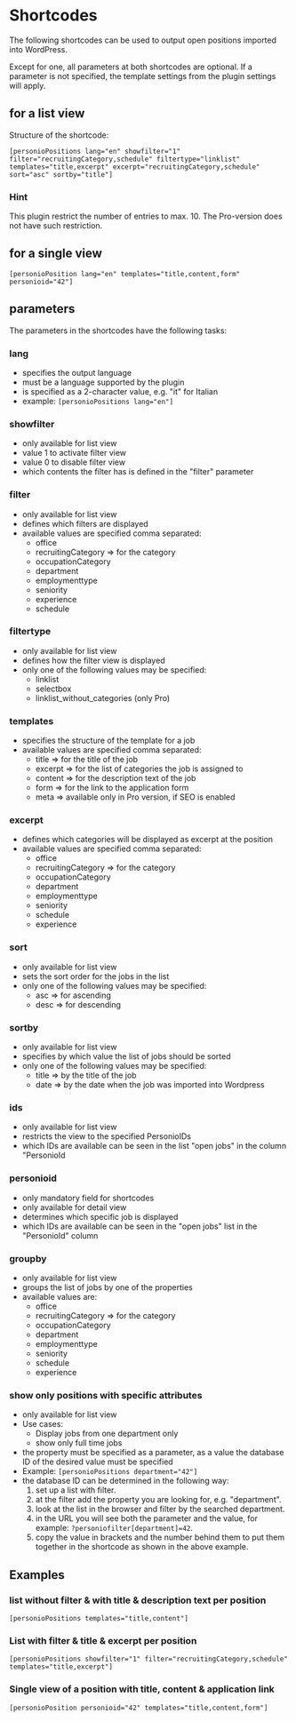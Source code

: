 # Shortcodes

The following shortcodes can be used to output open positions imported into WordPress.

Except for one, all parameters at both shortcodes are optional. If a parameter is not specified, the template settings from the plugin settings will apply.

## for a list view

Structure of the shortcode:

`[personioPositions lang="en" showfilter="1" filter="recruitingCategory,schedule" filtertype="linklist" templates="title,excerpt" excerpt="recruitingCategory,schedule" sort="asc" sortby="title"]`

### Hint

This plugin restrict the number of entries to max. 10.
The Pro-version does not have such restriction.

## for a single view

`[personioPosition lang="en" templates="title,content,form" personioid="42"]`

## parameters

The parameters in the shortcodes have the following tasks:

### lang

* specifies the output language
* must be a language supported by the plugin
* is specified as a 2-character value, e.g. "it" for Italian
* example:
  `[personioPositions lang="en"]`

### showfilter

* only available for list view
* value 1 to activate filter view
* value 0 to disable filter view
* which contents the filter has is defined in the "filter" parameter

### filter

* only available for list view
* defines which filters are displayed
* available values are specified comma separated:
  * office 
  * recruitingCategory => for the category
  * occupationCategory
  * department
  * employmenttype
  * seniority
  * experience
  * schedule

### filtertype

* only available for list view
* defines how the filter view is displayed
* only one of the following values may be specified:
  * linklist
  * selectbox
  * linklist_without_categories (only Pro)

### templates

* specifies the structure of the template for a job
* available values are specified comma separated:
  * title => for the title of the job
  * excerpt => for the list of categories the job is assigned to
  * content => for the description text of the job
  * form => for the link to the application form
  * meta => available only in Pro version, if SEO is enabled

### excerpt

* defines which categories will be displayed as excerpt at the position
* available values are specified comma separated:
  * office
  * recruitingCategory => for the category
  * occupationCategory
  * department
  * employmenttype
  * seniority
  * schedule
  * experience

### sort

* only available for list view
* sets the sort order for the jobs in the list
* only one of the following values may be specified:
  * asc => for ascending
  * desc => for descending

### sortby

* only available for list view
* specifies by which value the list of jobs should be sorted
* only one of the following values may be specified:
  * title => by the title of the job
  * date => by the date when the job was imported into Wordpress

### ids

* only available for list view
* restricts the view to the specified PersonioIDs
* which IDs are available can be seen in the list "open jobs" in the column "PersonioId

### personioid

* only mandatory field for shortcodes
* only available for detail view
* determines which specific job is displayed
* which IDs are available can be seen in the "open jobs" list in the "PersonioId" column

### groupby

* only available for list view
* groups the list of jobs by one of the properties
* available values are:
  * office
  * recruitingCategory => for the category
  * occupationCategory
  * department
  * employmenttype
  * seniority
  * schedule
  * experience

### show only positions with specific attributes

* only available for list view
* Use cases:
  * Display jobs from one department only
  * show only full time jobs
* the property must be specified as a parameter, as a value the database ID of the desired value must be specified
* Example:
  `[personioPositions department="42"]`
* the database ID can be determined in the following way:
  1. set up a list with filter.
  2. at the filter add the property you are looking for, e.g. "department".
  3. look at the list in the browser and filter by the searched department.
  4. in the URL you will see both the parameter and the value, for example: `?personiofilter[department]=42`.
  5. copy the value in brackets and the number behind them to put them together in the shortcode as shown in the above example.

## Examples

### list without filter & with title & description text per position

`[personioPositions templates="title,content"]`

### List with filter & title & excerpt per position

`[personioPositions showfilter="1" filter="recruitingCategory,schedule" templates="title,excerpt"]`

### Single view of a position with title, content & application link

`[personioPosition personioid="42" templates="title,content,form"]`